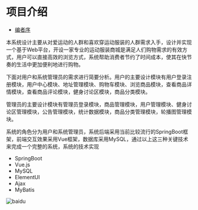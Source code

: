# 项目介绍
* [编者序](README.md)

本系统设计主要从对爱运动的人群和喜欢穿运动服装的人群需求入手，设计并实现一个基于Web平台，开设一家专业的运动服装商城是满足人们购物需求的有效方式，用户可以直接高效的浏览方式，系统帮助消费者节约了时间成本，使其在快节奏的生活中更加便利地进行购物。<br>

下面对用户和系统管理员的需求进行简要分析。用户的主要设计模块有用户登录注册模块，用户中心模块、地址管理模块、购物车模块、浏览商品模块，查看商品详情模块，查看商品评论模块，健身讨论区模块，商品分类模块。<br>

管理员的主要设计模块有管理员登录模块，商品管理模块，用户管理模块、健身讨论区管理模块，公告管理模块，统计数据模块，商品分类管理模块，轮播图管理模块。<br>


系统的角色分为用户和系统管理员，系统后端采用当前比较流行的SpringBoot框架，前端交互效果采用Vue框架，数据库采用MySQL，通过以上这三种关键技术来完成一个完整的系统，系统的技术实现
* SpringBoot
* Vue.js
* MySQL
* ElementUI
* Ajax
* MyBatis

![baidu](https://github.com/1280019840/Sportswear-mall/edit/main/123.png](https://image.baidu.com/search/detail?ct=503316480&z=undefined&tn=baiduimagedetail&ipn=d&word=%E8%BF%AA%E4%B8%BD%E7%83%AD%E5%B7%B4&step_word=&lid=8436945760983731929&ie=utf-8&in=&cl=2&lm=-1&st=undefined&hd=undefined&latest=undefined&copyright=undefined&cs=2532399117,2139741123&os=3183176985,93780444&simid=2532399117,2139741123&pn=4&rn=1&di=7308398814245683201&ln=1495&fr=&fmq=1709272034602_R&fm=&ic=undefined&s=undefined&se=&sme=&tab=0&width=undefined&height=undefined&face=undefined&is=3183176985,93780444&istype=0&ist=&jit=&bdtype=0&spn=0&pi=0&gsm=1e&objurl=https%3A%2F%2Fgimg2.baidu.com%2Fimage_search%2Fsrc%3Dhttp%253A%252F%252Fsafe-img.xhscdn.com%252Fbw1%252Fc9e724a3-0a78-4d67-b3ae-2731ee146903%253FimageView2%252F2%252Fw%252F1080%252Fformat%252Fjpg%26refer%3Dhttp%253A%252F%252Fsafe-img.xhscdn.com%26app%3D2002%26size%3Df9999%2C10000%26q%3Da80%26n%3D0%26g%3D0n%26fmt%3Dauto%3Fsec%3D1711864032%26t%3D3f8272cf4e9570fd6a88f35414854e4e&rpstart=0&rpnum=0&adpicid=0&nojc=undefined&dyTabStr=MCwxLDMsMiw2LDQsNSw4LDcsOQ%3D%3D)https://image.baidu.com/search/detail?ct=503316480&z=undefined&tn=baiduimagedetail&ipn=d&word=%E8%BF%AA%E4%B8%BD%E7%83%AD%E5%B7%B4&step_word=&lid=8436945760983731929&ie=utf-8&in=&cl=2&lm=-1&st=undefined&hd=undefined&latest=undefined&copyright=undefined&cs=2532399117,2139741123&os=3183176985,93780444&simid=2532399117,2139741123&pn=4&rn=1&di=7308398814245683201&ln=1495&fr=&fmq=1709272034602_R&fm=&ic=undefined&s=undefined&se=&sme=&tab=0&width=undefined&height=undefined&face=undefined&is=3183176985,93780444&istype=0&ist=&jit=&bdtype=0&spn=0&pi=0&gsm=1e&objurl=https%3A%2F%2Fgimg2.baidu.com%2Fimage_search%2Fsrc%3Dhttp%253A%252F%252Fsafe-img.xhscdn.com%252Fbw1%252Fc9e724a3-0a78-4d67-b3ae-2731ee146903%253FimageView2%252F2%252Fw%252F1080%252Fformat%252Fjpg%26refer%3Dhttp%253A%252F%252Fsafe-img.xhscdn.com%26app%3D2002%26size%3Df9999%2C10000%26q%3Da80%26n%3D0%26g%3D0n%26fmt%3Dauto%3Fsec%3D1711864032%26t%3D3f8272cf4e9570fd6a88f35414854e4e&rpstart=0&rpnum=0&adpicid=0&nojc=undefined&dyTabStr=MCwxLDMsMiw2LDQsNSw4LDcsOQ%3D%3D "百度logo")  
